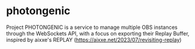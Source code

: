 # photongenic
Project PHOTONGENIC is a service to manage multiple OBS instances through the WebSockets API, with a focus on exporting their Replay Buffer, inspired by aixxe's REPLAY (https://aixxe.net/2023/07/revisiting-replay)
